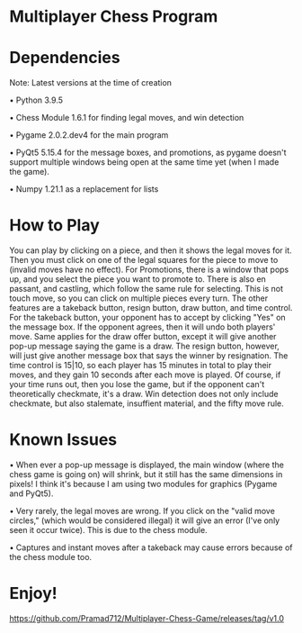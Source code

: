 # Multiplayer Chess Program

# Dependencies 
Note: Latest versions at the time of creation

• Python 3.9.5

• Chess Module 1.6.1 for finding legal moves, and win detection

• Pygame 2.0.2.dev4 for the main program

• PyQt5 5.15.4 for the message boxes, and promotions, as pygame doesn't support multiple windows being open at the same time yet (when I made the game).

• Numpy 1.21.1 as a replacement for lists
 
# How to Play
You can play by clicking on a piece, and then it shows the legal moves for it. Then you must click on one of the legal squares for the piece to move to (invalid moves have no effect). For Promotions, there is a window that pops up, and you select the piece you want to promote to. There is also en passant, and castling, which follow the same rule for selecting. This is not touch move, so you can click on multiple pieces every turn. The other features are a takeback button, resign button, draw button, and time control. For the takeback button, your opponent has to accept by clicking "Yes" on the message box. If the opponent agrees, then it will undo both players' move. Same applies for the draw offer button, except it will give another pop-up message saying the game is a draw. The resign button, however, will just give another message box that says the winner by resignation. The time control is 15|10, so each player has 15 minutes in total to play their moves, and they gain 10 seconds after each move is played. Of course, if your time runs out, then you lose the game, but if the opponent can't theoretically checkmate, it's a draw. Win detection does not only include checkmate, but also stalemate, insuffient material, and the fifty move rule. 

# Known Issues
• When ever a pop-up message is displayed, the main window (where the chess game is going on) will shrink, but it still has the same dimensions in pixels! I think it's because I am using two modules for graphics (Pygame and PyQt5).

• Very rarely, the legal moves are wrong. If you click on the "valid move circles," (which would be considered illegal) it will give an error (I've only seen it occur twice). This is due to the chess module.

• Captures and instant moves after a takeback may cause errors because of the chess module too.

# Enjoy!
https://github.com/Pramad712/Multiplayer-Chess-Game/releases/tag/v1.0
